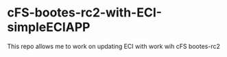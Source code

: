 # cFS-bootes-rc2-with-ECI-simpleECIAPP 
This repo allows me to work on updating ECI with work wih cFS bootes-rc2